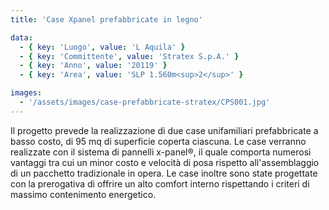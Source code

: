 ```yaml
---
title: 'Case Xpanel prefabbricate in legno'

data:
  - { key: 'Luogo', value: 'L Aquila' }
  - { key: 'Committente', value: 'Stratex S.p.A.' }
  - { key: 'Anno', value: '20119' }
  - { key: 'Area', value: 'SLP 1.560m<sup>2</sup>' }

images:
  - '/assets/images/case-prefabbricate-stratex/CPS001.jpg'
---
```


Il progetto prevede la realizzazione di due case unifamiliari prefabbricate a basso costo, di 95 mq 
di superficie coperta ciascuna. Le case verranno realizzate con il sistema di pannelli x-panel®, il 
quale comporta numerosi vantaggi tra cui un minor costo e velocità di posa rispetto all'assemblaggio 
di un pacchetto tradizionale in opera. Le case inoltre sono state progettate con la prerogativa di 
offrire un alto comfort interno rispettando i criteri di massimo contenimento energetico.
